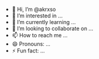 - 👋 Hi, I’m @akrxso
- 👀 I’m interested in ...
- 🌱 I’m currently learning ...
- 💞️ I’m looking to collaborate on ...
- 📫 How to reach me ...
- 😄 Pronouns: ...
- ⚡ Fun fact: ...

<!---
akrxso/akrxso is a ✨ special ✨ repository because its `README.md` (this file) appears on your GitHub profile.
You can click the Preview link to take a look at your changes.
--->

